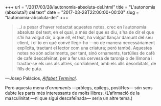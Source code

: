 +++
url = "/2017/03/28/lautonomia-absoluta-del.html"
title = "L'autonomia (absoluta?) del text"
date = "2017-03-28T22:00:00+00:00"
slug = "lautonomia-absoluta-del"
+++

> …i a pesar d’haver redactat aquestes notes, crec en l’autonomia absoluta del text, en el qual, a més del que es diu, s’ha de dir el que s’hi ha volgut dir, o que *ell*, el text, ha volgut llançar damunt del seu client, i el to en què convé llegir-ho —no de manera necessàriament explícita, tractant el lector com una criatura; però també. Aquestes notes no són aclariments, per tant, sinó ornaments, tertúlies de cafè de cafè descafeïnat, per a fer una cervesa de taronja o de llimona i tractar-se els uns als altres, cordialment, amb els ulls desorbitats, de fills de puta.

—Josep Palàcios, [*Alfabet Terminal*](http://puv.uv.es/alfabet-terminal.html).

Però aquesta mena d’*ornaments* —pròlegs, epílegs, postil·les— són sens dubte les parts més interessants de molts llibres. (L’afirmació de la masculinitat —ni que sigui descafeïnada— seria un altre tema.)